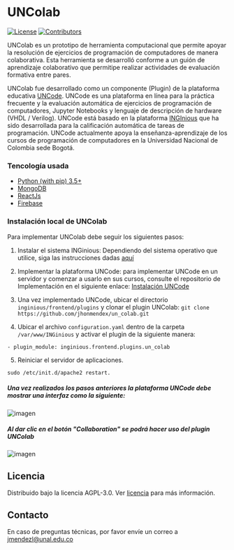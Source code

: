 # UNColab

[![License](https://img.shields.io/github/license/JuezUN/INGInious?style=plastic)][license_url]
[![Contributors](https://img.shields.io/github/contributors/JuezUN/INGInious?style=plastic)][contributors_url]

UNColab es un prototipo de herramienta computacional que permite apoyar la resolución de ejercicios de programación de computadores de manera colaborativa. Esta herramienta se desarrolló conforme a un guión de aprendizaje colaborativo que permitipe realizar actividades de evaluación formativa entre pares.

UNColab fue desarrollado como un componente (Plugin) de la plataforma educativa [UNCode](https://juezun.github.io/). UNCode es una plataforma en línea para la práctica frecuente y la evaluación automática de ejercicios de programación de computadores, Jupyter Notebooks y lenguaje de descripción de hardware (VHDL / Verilog). UNCode está basado en la plataforma [INGInious](https://docs.inginious.org/) que ha sido desarrollada para la calificación automática de tareas de programación. UNCode actualmente apoya la enseñanza-aprendizaje de los cursos de programación de computadores en la Universidad Nacional de Colombia sede Bogotá.

### Tencología usada

- [Python (with pip) 3.5+][python_url]
- [MongoDB][mongo_url]
- [ReactJs][react_url]
- [Firebase][firebase_url]

### Instalación local de UNColab

Para implementar UNColab debe seguir los siguientes pasos:

1. Instalar el sistema INGinious: Dependiendo del sistema operativo que utilice, siga las instrucciones dadas [aquí](https://docs.inginious.org/en/v0.5/install_doc/installation.html)

2. Implementar la plataforma UNCode: para implementar UNCode en un servidor y comenzar a usarlo en sus cursos, consulte el repositorio de Implementación en el siguiente enlace: [Instalación UNCode](https://github.com/JuezUN/Deployment)

3. Una vez implementado UNCode, ubicar el directorio `inginious/frontend/plugins` y clonar el plugin UNColab: `git clone https://github.com/jhonmendex/un_colab.git`

4. Ubicar el archivo `configuration.yaml` dentro de la carpeta `/var/www/INGinious` y activar el plugin de la siguiente manera:

```
- plugin_module: inginious.frontend.plugins.un_colab
```

5. Reiniciar el servidor de aplicaciones.

```
sudo /etc/init.d/apache2 restart.
```

##### Una vez realizados los pasos anteriores la plataforma UNCode debe mostrar una interfaz como la siguiente:

![imagen](https://firebasestorage.googleapis.com/v0/b/un-colab-chat.appspot.com/o/UNColabimage1.png?alt=media&token=9602dbbd-8e75-4972-9cad-070e7391c934)

##### Al dar clic en el botón **"Collaboration"** se podrá hacer uso del plugin UNColab

![imagen](https://firebasestorage.googleapis.com/v0/b/un-colab-chat.appspot.com/o/UNColabimage2.png?alt=media&token=3c860c6d-191f-4b0a-829d-898158250494)

## Licencia

Distribuido bajo la licencia AGPL-3.0. Ver [licencia][license_url] para más información.

## Contacto

En caso de preguntas técnicas, por favor envíe un correo a <jmendezl@unal.edu.co>

[license_url]: https://github.com/jhonmendex/un_colab/blob/master/LICENSE
[contributors_url]: https://github.com/jhonmendex/un_colab/blob/master/LICENSE
[mongo_url]: https://www.mongodb.com/
[python_url]: https://www.python.org/
[react_url]: https://es.reactjs.org/
[firebase_url]: https://firebase.google.com/
